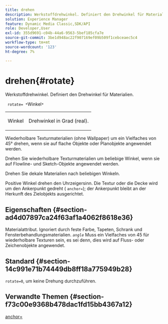 ```yaml
---
title: drehen
description: Werkstoffdrehwinkel. Definiert den Drehwinkel für Materialien.
solution: Experience Manager
feature: Dynamic Media Classic,SDK/API
role: Developer,User
exl-id: 355d9691-c04b-44a6-9563-5bef185cfa7e
source-git-commit: 3be1d948ac22f907169ef09b509f1cebceaec5c4
workflow-type: tm+mt
source-wordcount: '123'
ht-degree: 7%

---
```


# drehen{#rotate}

Werkstoffdrehwinkel. Definiert den Drehwinkel für Materialien.

` rotate= *`Winkel`*`

<table id="simpletable_F1A87ECD86E8429788825374A6882CB9"> 
 <tr class="strow"> 
  <td class="stentry"> <p> <span class="varname"> Winkel </span> </p> </td> 
  <td class="stentry"> <p>Drehwinkel in Grad (real). </p> </td> 
 </tr> 
</table>

Wiederholbare Texturmaterialien (ohne Wallpaper) um ein Vielfaches von 45° drehen, wenn sie auf flache Objekte oder Planobjekte angewendet werden.

Drehen Sie wiederholbare Texturmaterialien um beliebige Winkel, wenn sie auf Flowline- und Sketch-Objekte angewendet werden.

Drehen Sie dekale Materialien nach beliebigen Winkeln.

Positive Winkel drehen den Uhrzeigersinn. Die Textur oder die Decke wird um den Ankerpunkt gedreht ( `anchor=`); der Ankerpunkt bleibt an der Herkunft des Zielobjekts ausgerichtet.

## Eigenschaften {#section-ad4d07897ca24f63af1a4062f8618e36}

Materialattribut. Ignoriert durch feste Farbe, Tapeten, Schrank und Fensterbehandlungsmaterialien. *`angle`* Muss ein Vielfaches von 45 für wiederholbare Texturen sein, es sei denn, dies wird auf Fluss- oder Zeichenobjekte angewendet.

## Standard {#section-14c991e71b74449db8ff18a775949b28}

`rotate=0`, um keine Drehung durchzuführen.

## Verwandte Themen {#section-f73c00e9368b478dac1fd15bb4367a12}

[anchor=](../../../../../ir-api/http-protocol/image-rendering-api-ref/c-ir-http-protocol-ref/c-ir-http-protocol-command-reference/r-ir-http-anchor.md#reference-d53923d785c9442997dc7f2199524c26)
